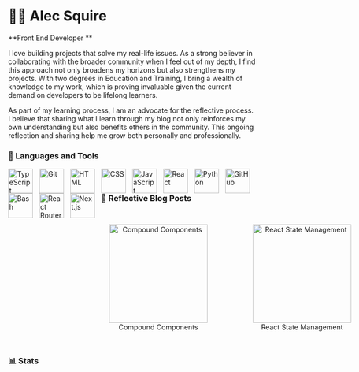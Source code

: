 # 🏄‍♂️ Alec Squire

**Front End Developer **

I love building projects that solve my real-life issues. As a strong believer in collaborating with the broader community when I feel out of my depth, I find this approach not only broadens my horizons but also strengthens my projects. With two degrees in Education and Training, I bring a wealth of knowledge to my work, which is proving invaluable given the current demand on developers to be lifelong learners.

As part of my learning process, I am an advocate for the reflective process. I believe that sharing what I learn through my blog not only reinforces my own understanding but also benefits others in the community. This ongoing reflection and sharing help me grow both personally and professionally.

### 🧰 Languages and Tools

<img align="left" alt="TypeScript" width="50px" style="padding-right:10px;" src="https://cdn.jsdelivr.net/gh/devicons/devicon/icons/typescript/typescript-plain.svg" />
<img align="left" alt="Git" width="50px" style="padding-right:10px;" src="https://cdn.jsdelivr.net/gh/devicons/devicon/icons/git/git-original.svg" />
<img align="left" alt="HTML" width="50px" style="padding-right:10px;" src="https://cdn.jsdelivr.net/gh/devicons/devicon/icons/html5/html5-plain.svg" />
<img align="left" alt="CSS" width="50px" style="padding-right:10px;" src="https://cdn.jsdelivr.net/gh/devicons/devicon/icons/css3/css3-plain.svg" />
<img align="left" alt="JavaScript" width="50px" style="padding-right:10px;" src="https://cdn.jsdelivr.net/gh/devicons/devicon/icons/javascript/javascript-plain.svg" />
<img align="left" alt="React" width="50px" style="padding-right:10px;" src="https://cdn.jsdelivr.net/gh/devicons/devicon/icons/react/react-original.svg" />
<img align="left" alt="Python" width="50px" style="padding-right:10px;" src="https://cdn.jsdelivr.net/gh/devicons/devicon/icons/python/python-plain.svg" />
<img align="left" alt="GitHub" width="50px" style="padding-right:10px;" src="https://cdn.jsdelivr.net/gh/devicons/devicon/icons/github/github-original.svg" />
<img align="left" alt="Bash" width="50px" style="padding-right:10px;" src="https://cdn.jsdelivr.net/gh/devicons/devicon/icons/bash/bash-original.svg" />
<img align="left" alt="React Router" width="50px" style="padding-right:10px;" src="https://cdn.jsdelivr.net/gh/devicons/devicon@latest/icons/reactrouter/reactrouter-original-wordmark.svg" />
<img align="left" alt="Next.js" width="50px" style="padding-right:10px;" src="https://cdn.jsdelivr.net/gh/devicons/devicon@latest/icons/nextjs/nextjs-original.svg" />
<br />


### 🧰 Reflective Blog Posts


<div style="display: flex; justify-content: space-between; gap: 60px; padding: 10px 0;">
  <div style="padding: 1rem; text-align: center;">
    <a href="https://medium.com/@alecsquire/compound-components-in-react-a-simplified-approach-8ace72520fea" style="display: block; text-decoration: none; color: inherit;">
      <img src="https://i.ibb.co/WPqQmVW/compound-components-thumbnail.jpg" alt="Compound Components" style="width: 200px; height: 200px;" />
      <div>Compound Components</div>
    </a>
  </div>
  <div style="padding: 1rem; text-align: center;">
    <a href="https://medium.com/@alecsquire/react-state-management-compound-components-vs-redux-and-context-api-066c16cd05ed" style="display: block; text-decoration: none; color: inherit;">
      <img src="https://i.ibb.co/9YjwQPz/react-state-management-thumbnail.jpg" alt="React State Management" style="width: 200px; height: 200px;" />
      <div>React State Management</div>
    </a>
  </div>
  <div style="padding: 1rem; text-align: center;">
    <a href="https://medium.com/@alecsquire/the-command-line-interface-cli-not-just-for-neo-entering-the-matrix-42cd5bc3ef16" style="display: block; text-decoration: none; color: inherit;">
      <img src="https://i.ibb.co/jbW65Wy/cli-thumbnail.jpg" alt="CLI" style="width: 200px; height: 200px;" />
      <div>Command Line Interface</div>
    </a>
  </div>
</div>




### 📊 Stats
